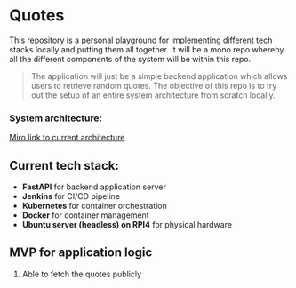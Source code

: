 # Quotes

This repository is a personal playground for implementing different tech stacks locally and putting them all together. It will be a mono repo whereby all the different components of the system will be within this repo.

> The application will just be a simple backend application which allows users to retrieve random quotes. The objective of this repo is to try out the setup of an entire system architecture from scratch locally.

### System architecture:

[Miro link to current architecture](https://miro.com/app/board/uXjVPJ3mN9I=/?share_link_id=896675524915 "Miro Architecture")

## Current tech stack:

- **FastAPI** for backend application server
- **Jenkins** for CI/CD pipeline
- **Kubernetes** for container orchestration
- **Docker** for container management
- **Ubuntu server (headless) on RPI4** for physical hardware

## MVP for application logic

1. Able to fetch the quotes publicly
